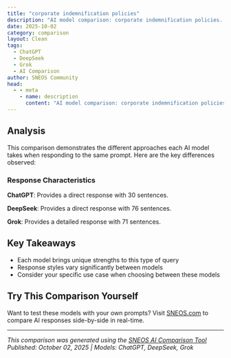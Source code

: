 ```yaml
---
title: "corporate indemnification policies"
description: "AI model comparison: corporate indemnification policies..."
date: 2025-10-02
category: comparison
layout: Clean
tags:
  - ChatGPT
  - DeepSeek
  - Grok
  - AI Comparison
author: SNEOS Community
head:
  - - meta
    - name: description
      content: "AI model comparison: corporate indemnification policies..."
---
```


<ChatComparison
  title="corporate indemnification policies"
  prompt="corporate indemnification policies"
  :responses='{
    "ChatGPT": "Corporate indemnification policies refer to the provisions and agreements established by a corporation to protect its directors, officers, employees, or agents from personal financial liability resulting from their work on behalf of the company. These policies ensure that individuals are reimbursed for legal expenses, settlements, or judgments that arise from lawsuits or claims connected to their corporate duties.\n\n### Key Points of Corporate Indemnification Policies:\n\n1. **Purpose**:  \n   To protect company representatives from personal losses due to lawsuits related to their corporate roles, promoting confidence and willingness to serve.\n\n2. **Who is Covered?**  \n   Typically includes directors, officers, employees, and sometimes agents or contractors acting on behalf of the corporation.\n\n3. **Scope of Coverage**:  \n   - Legal defense costs (attorney fees, court expenses)  \n   - Settlements or judgments  \n   - Claims arising from acts performed in good faith during their corporate duties\n\n4. **Limitations**:  \n   - No coverage for acts involving fraud, gross negligence, or willful misconduct  \n   - Coverage typically excludes criminal actions unless the individual is acquitted.\n\n5. **Advance of Expenses**:  \n   Some policies provide for the advance payment of legal fees before the final determination of liability, subject to reimbursement if the individual is found not indemnifiable.\n\n6. **Mandatory vs. Permissive Indemnification**:  \n   - *Mandatory Indemnification*: The corporation must indemnify if certain legal criteria are met.  \n   - *Permissive Indemnification*: The corporation may indemnify at its discretion.\n\n7. **Insurance (D\u0026O Insurance)**:  \n   Directors and Officers Insurance is often purchased alongside indemnification policies to cover potential liabilities.\n\n8. **Legal and Regulatory Compliance**:  \n   Policies are designed in accordance with corporate laws, such as the Delaware General Corporation Law (DGCL) or similar statutes in other jurisdictions.\n\n### Examples of Policy Components:\n\n- **Definitions**: Clarify who is covered and what constitutes \u0022indemnifiable events.\u0022\n- **Procedures for Claiming Indemnification**: How individuals request indemnification and the evaluation process.\n- **Advancement of Defense Costs**: Conditions under which fees are advanced.\n- **Exclusions**: Situations where indemnification is denied.\n- **Subrogation Rights**: Rights of the corporation to recover payments.\n- **Amendments and Termination**: Terms for changing or ending the policy.\n\n### Why Corporations Use Indemnification Policies:\n\n- Encourages qualified professionals to serve as directors/officers without fear of personal financial risk.\n- Helps attract and retain talent at executive levels.\n- Provides a framework for handling legal claims efficiently.\n\nIf you need help drafting a corporate indemnification policy or want more detailed information about specific clauses, please let me know!",
    "DeepSeek": "Of course. This is a critical topic for corporate officers, directors, and the company itself. Let\u0027s break down corporate indemnification policies in detail.\n\n### What is Corporate Indemnification?\n\nAt its core, **indemnification** is a legal principle where one party (the corporation) agrees to protect another party (its directors, officers, and sometimes employees and agents) from financial losses and liabilities incurred in the course of their duties.\n\nThink of it as a corporate shield. It\u0027s designed to encourage capable people to serve in leadership roles without the constant fear of personal financial ruin from lawsuits related to their corporate decisions.\n\n---\n\n### The Legal Foundation: The \u0022Three-Legged Stool\u0022\n\nCorporate indemnification in the U.S. is built on a three-part foundation:\n\n1.  **State Corporate Law (The Mandatory Core):**\n    * Every state has statutes (e.g., Delaware General Corporation Law \u00A7 145) that provide the legal framework for indemnification.\n    * These laws typically **mandate** indemnification if the director/officer is \u0022successful on the merits\u0022 in defending a lawsuit.\n    * They **permit** indemnification in other situations if the person acted \u0022in good faith\u0022 and in a manner they \u0022reasonably believed to be in the best interests of the corporation.\u0022\n\n2.  **The Company\u0027s Charter and Bylaws (The Contractual Expansion):**\n    * A corporation\u0027s **Certificate of Incorporation** (Charter) and **Bylaws** almost always include detailed indemnification provisions.\n    * These documents often *expand* upon the state law minimums, offering the broadest possible protection allowed. They may mandate indemnification in more scenarios and cover legal expenses as they are incurred (\u0022advancement\u0022).\n\n3.  **Individual Indemnification Agreements (The Gold Standard):**\n    * Many companies enter into separate, detailed contracts with each director and officer (D\u0026O).\n    * These agreements provide the strongest protection because they are direct, enforceable contracts that are harder for a future, hostile board to change or revoke.\n\n---\n\n### Key Provisions in an Indemnification Policy\n\nA robust indemnification policy will address the following:\n\n*   **Who is Covered?** Directors and Officers are standard. Often extended to employees and agents acting at the company\u0027s request.\n*   **What is Covered?** \u0022Expenses\u0022 (attorneys\u0027 fees, court costs), judgments, fines, and settlement amounts.\n*   **When Does it Apply?** When the person is involved in a proceeding (lawsuit, investigation, etc.) by reason of their corporate role.\n*   **Advancement of Expenses:** This is crucial. The company pays for legal defenses *as you go*, rather than waiting for a final outcome. Without this, most individuals couldn\u0027t afford a prolonged legal battle.\n*   **Standard of Conduct:** Indemnification is generally contingent on the person acting in \u0022good faith\u0022 and in a manner they reasonably believed was in the corporation\u0027s best interests. It is typically **not available** if the person is found liable to the corporation itself or derived an improper personal benefit.\n*   **Procedure for Claiming Indemnification:** Specifies how to notify the company and how the company makes a determination (often by a majority vote of disinterested directors or independent legal counsel).\n\n---\n\n### The Critical Link: D\u0026O Insurance\n\nIndemnification is a promise by the company to pay. But what if the company is bankrupt or refuses to pay? This is where **Directors and Officers (D\u0026O) Liability Insurance** comes in.\n\n*   **Side A:** Covers directors and officers directly when indemnification is not available from the company (e.g., due to insolvency or a legal prohibition).\n*   **Side B:** Reimburses the corporation for the costs it incurs when it indemnifies its directors and officers. This is the most common claim.\n*   **Side C:** \u0022Entity Coverage\u0022 that protects the corporation itself when it is named as a co-defendant in a securities lawsuit.\n\n**Think of the relationship this way:**\n*   **Indemnification** is the company\u0027s promise to hold you harmless.\n*   **D\u0026O Insurance** is the financial backstop that ensures the company can fulfill that promise.\n\n---\n\n### Practical Implications \u0026 Best Practices\n\n**For Directors and Officers:**\n\n1.  **Read Your Documents:** Before joining a board, carefully review the company\u0027s Bylaws and any Indemnification Agreement. Pay close attention to the scope of coverage, advancement rights, and any exclusions.\n2.  **Verify D\u0026O Insurance:** Ask about the company\u0027s D\u0026O insurance policy\u2014its coverage limits, deductibles, and exclusions. A strong indemnification policy is useless without adequate insurance.\n3.  **Understand the \u0022Good Faith\u0022 Standard:** Your protection is not absolute. Fraud, self-dealing, and bad faith acts will void your indemnification rights.\n\n**For the Corporation:**\n\n1.  **Adopt Broad Protections:** To attract and retain top talent, offer the most robust indemnification and advancement rights permitted by law.\n2.  **Maintain Adequate D\u0026O Insurance:** This protects both the individuals and the company\u0027s balance sheet from the high costs of litigation.\n3.  **Act Promptly:** When a claim arises, follow the procedures to make a determination on indemnification and advancement quickly to avoid secondary lawsuits over the indemnification itself.\n\n---\n\n### Common Scenarios Where Indemnification is Triggered\n\n*   **Shareholder Lawsuits:** Derivative suits or class actions alleging breach of fiduciary duty.\n*   **Government Investigations:** SEC, DOJ, or other regulatory probes.\n*   **Third-Party Lawsuits:** Claims from customers, competitors, or vendors.\n*   **Employment Disputes:** Wrongful termination or discrimination claims brought against an officer.\n\n### Limitations and Exclusions\n\nIndemnification is not a \u0022get out of jail free\u0022 card. It generally does NOT cover:\n\n*   **Bad Faith / Fraud:** Acts known to be illegal or not in the company\u0027s best interest.\n*   **Personal Profit:** Lawsuits where the individual was found to have gained an improper personal benefit.\n*   **Certain Fines \u0026 Penalties:** Some laws prohibit companies from indemnifying individuals for certain fines or penalties (e.g., some SEC disgorgements).\n*   **Intra-Company Disputes:** Suits brought by the company *against* the director/officer.\n\n### Summary\n\nCorporate indemnification policies are a fundamental part of the corporate governance ecosystem. They provide essential financial and legal protection to those who lead companies, allowing them to make bold, informed decisions without paralyzing fear of personal liability. For anyone serving in a directorial or officer role, a thorough understanding of these policies and the accompanying D\u0026O insurance is non-negotiable.",
    "Grok": "Corporate indemnification policies are formal agreements or provisions within a company\u0027s bylaws, charter, or contracts that outline the extent to which a corporation will protect and compensate its directors, officers, employees, or other agents from personal financial loss or liability arising from their actions or decisions made on behalf of the company. These policies are designed to encourage individuals to serve in leadership or decision-making roles without the fear of personal financial ruin due to lawsuits or other legal actions related to their corporate duties.\n\nBelow is a detailed overview of corporate indemnification policies:\n\n### **1. Purpose of Indemnification Policies**\n- **Protection for Individuals**: Indemnification shields directors and officers from personal liability for actions taken in good faith while performing their duties.\n- **Attracting Talent**: Offering indemnification can make positions more appealing to qualified individuals who might otherwise be deterred by the risk of personal liability.\n- **Encouraging Decision-Making**: It allows leaders to make decisions without excessive fear of lawsuits, provided they act within the scope of their roles and in the company\u2019s best interest.\n- **Legal Compliance**: Many jurisdictions either allow or require corporations to provide indemnification under certain conditions, as outlined in corporate governance laws (e.g., Delaware General Corporation Law in the U.S.).\n\n### **2. Key Components of Indemnification Policies**\n- **Scope of Coverage**: Specifies who is covered (e.g., directors, officers, employees, or agents) and under what circumstances (e.g., lawsuits, investigations, or regulatory actions).\n- **Conditions for Indemnification**: Often limited to actions taken in good faith, within the scope of employment, and in the best interest of the corporation. Coverage may not apply to acts of fraud, willful misconduct, or gross negligence.\n- **Types of Costs Covered**: Typically includes legal fees, settlements, judgments, fines, and other reasonable expenses incurred in defending against claims.\n- **Advancement of Expenses**: Some policies allow the corporation to advance legal fees and costs to the individual before the final resolution of a case, often with the condition that the individual repays the funds if found liable for misconduct.\n- **Limitations and Exclusions**: Specifies situations where indemnification does not apply, such as criminal acts, personal profit, or breaches of fiduciary duty.\n\n### **3. Legal Basis for Indemnification**\n- **State Laws**: In the U.S., indemnification is governed by state corporate laws, such as the Delaware General Corporation Law (DGCL). Many states allow for mandatory or permissive indemnification, with specific requirements for eligibility (e.g., acting in good faith).\n- **Corporate Bylaws or Charter**: Indemnification provisions are often included in a company\u2019s governance documents, outlining the specific terms and extent of coverage.\n- **Individual Agreements**: Separate indemnification agreements may be signed with directors or officers to provide additional protection beyond what is in the bylaws.\n- **Insurance**: Directors and Officers (D\u0026O) liability insurance often complements indemnification policies by covering costs that the corporation cannot or will not pay.\n\n### **4. Types of Indemnification**\n- **Mandatory Indemnification**: Required by law or corporate policy when certain conditions are met (e.g., the individual is successful in defending a claim).\n- **Permissive Indemnification**: The corporation has the discretion to indemnify, often subject to board approval or a determination that the individual acted in good faith.\n- **Contractual Indemnification**: Provided through specific agreements with individuals, which may offer broader protection than statutory or bylaw provisions.\n\n### **5. Limitations and Challenges**\n- **Financial Constraints**: If a corporation becomes insolvent or bankrupt, it may not have the resources to honor indemnification obligations, leaving individuals unprotected (though D\u0026O insurance can mitigate this).\n- **Regulatory Restrictions**: Certain laws or regulations may limit indemnification, especially for penalties imposed by government agencies (e.g., SEC fines).\n- **Public Perception**: Overly generous indemnification policies may be criticized by shareholders or the public as protecting executives from accountability.\n- **Litigation Risks**: Disputes can arise over whether an individual\u2019s actions qualify for indemnification, leading to additional legal costs.\n\n### **6. Best Practices for Drafting Indemnification Policies**\n- **Clarity**: Clearly define who is covered, what costs are reimbursable, and the process for seeking indemnification or advancement of expenses.\n- **Compliance with Law**: Ensure alignment with applicable state or national laws governing corporate indemnification.\n- **Board Approval Process**: Establish a mechanism for determining eligibility for indemnification, often involving disinterested board members or legal counsel.\n- **Supplement with Insurance**: Pair indemnification with robust D\u0026O liability insurance to cover gaps in protection.\n- **Regular Review**: Update policies to reflect changes in laws, corporate structure, or risk profiles.\n- **Shareholder Communication**: Disclose indemnification policies to shareholders to maintain transparency and trust.\n\n### **7. Common Scenarios for Indemnification**\n- **Shareholder Lawsuits**: Directors and officers may face derivative lawsuits claiming breach of fiduciary duty.\n- **Regulatory Actions**: Investigations or penalties from government agencies (e.g., SEC, DOJ) related to corporate misconduct.\n- **Third-Party Claims**: Litigation from customers, vendors, or competitors alleging harm caused by corporate decisions.\n- **Internal Disputes**: Claims arising from employee or management conflicts.\n\n### **8. Comparison Across Jurisdictions**\n- **United States**: Delaware, a popular state for incorporation, has permissive indemnification laws under the DGCL, allowing broad protection if outlined in bylaws or agreements.\n- **European Union**: Varies by country; some jurisdictions impose stricter limits on indemnification, particularly for regulatory fines or criminal penalties.\n- **Other Regions**: In places like the UK, indemnification for directors is limited by the Companies Act 2006, with restrictions on covering fines or penalties in regulatory or criminal cases.\n\n### **9. Practical Considerations**\n- **Risk Management**: Corporations should balance indemnification with accountability measures to avoid encouraging reckless behavior.\n- **Documentation**: Maintain thorough records of board decisions and policies to support indemnification claims if challenged.\n- **Legal Counsel**: Engage experienced corporate attorneys to draft and review indemnification provisions to ensure enforceability.\n\n### **Conclusion**\nCorporate indemnification policies are a critical component of risk management and corporate governance, providing essential protection for individuals acting on behalf of a company. However, they must be carefully crafted to comply with legal requirements, align with corporate values, and protect the interests of shareholders. Complementing these policies with D\u0026O insurance and transparent governance practices ensures a balanced approach to liability protection.\n\nIf you\u0027re looking for specific guidance on drafting an indemnification policy or examples from a particular jurisdiction, let me know, and I can provide more tailored information!"
  }'
  published-date="01:36"
/>

## Analysis

This comparison demonstrates the different approaches each AI model takes when responding to the same prompt. Here are the key differences observed:

### Response Characteristics

**ChatGPT**: Provides a direct response with 30 sentences. 

**DeepSeek**: Provides a direct response with 76 sentences. 

**Grok**: Provides a detailed response with 71 sentences. 

## Key Takeaways

- Each model brings unique strengths to this type of query
- Response styles vary significantly between models
- Consider your specific use case when choosing between these models

## Try This Comparison Yourself

Want to test these models with your own prompts? Visit [SNEOS.com](https://sneos.com) to compare AI responses side-by-side in real-time.

---

*This comparison was generated using the [SNEOS AI Comparison Tool](https://sneos.com)*
*Published: October 02, 2025 | Models: ChatGPT, DeepSeek, Grok*
